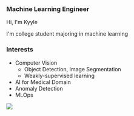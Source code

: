 ### Machine Learning Engineer

Hi, I'm Kyyle

I'm college student majoring in machine learning

### Interests
- Computer Vision
  - Object Detection, Image Segmentation 
  - Weakly-supervised learning
- AI for Medical Domain
- Anomaly Detection
- MLOps

<a href="https://velog.io/@kyyle"><img src="https://img.shields.io/badge/velog-20C997?style=flat-square&logo=Velog&&logoColor=white"/></a>
